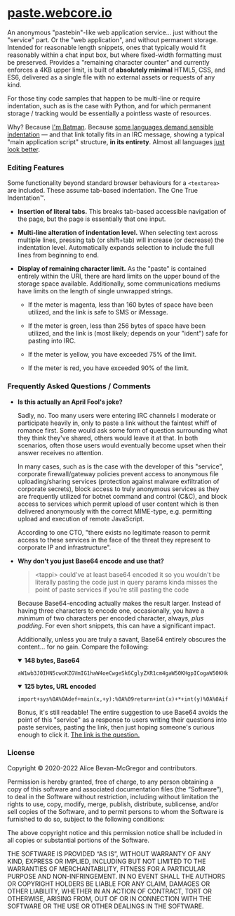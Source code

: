 # [paste.webcore.io](https://paste.webcore.io/)

An anonymous "pastebin"-like web application service… just without the "service" part.  Or the "web application", and without permanent storage.  Intended for reasonable length snippets, ones that typically would fit reasonably within a chat input box, but where fixed-width formatting must be preserved. Provides a "remaining character counter" and currently enforces a 4KB upper limit, is built of **absolutely minimal** HTML5, CSS, and ES6, delivered as a single file with no external assets or requests of any kind.

For those tiny code samples that happen to be multi-line or require indentation, such as is the case with Python, and for which permanent storage / tracking would be essentially a pointless waste of resources.

Why? Because [I'm Batman](https://paste.webcore.io/?+++++++++.++.%0A++++++++++%7C%5C_%7C%5C%0A++++++++++%7C+a_a%5C++%22Because+I%27m+Batman.%22%0A++++++++++%7C+%7C+%22]%0A++++++____%7C+%27-%5C___%0A+++++%2F.----.___.-%27%5C%0A++++%2F%2F++++++++_++++%5C%0A+++%2F%2F+++.-.+%28~v~%29+%2F%7C%0A++%7C%27%7C++%2F%5C:++.--++%2F+%5C%0A+%2F%2F+%7C-%2F++%5C_%2F____%2F%5C%2F~%7C%0A%7C%2F++%5C+%7C++[]_%7C_%7C_]+%5C+%7C%0A%7C+%5C++%7C+%5C+%7C___+++_%5C+]_}%0A%7C+%7C++%27-%27+%2F+++%27.%27++%7C%0A%7C+%7C+++++%2F++++%2F%7C:++%7C+%0A%7C+%7C+++++%7C+++%2F+%7C:++%2F%5C%0A%7C+%7C+++++%2F++%2F++%7C++%2F++%5C%0A%7C+%7C++++%7C++%2F++%2F++%7C++++%5C%0A%5C+%7C++++%7C%2F%5C%2F++%7C%2F%7C%2F%5C++++%5C%0A+%5C%7C%5C+%7C%5C%7C++%7C++%7C+%2F+%2F%5C%2F%5C__%5C%0A++%5C+%5C%7C+%7C+%2F+++%7C+%7C__%0Asnd++++%2F+%7C+++%7C____%29%0A+++++++%7C_%2F). Because [some languages demand sensible indentation](https://paste.webcore.io/?import+sys%0A%0Adef+main%28x:str,+y:str%29+-%3E+int:%0A%09return+int%28x%29+*+int%28y%29%0A%0Aif+__name__+==+%27__main__%27:+sys.exit%28main%28*sys.argv[1:]%29%29) — and that link totally fits in an IRC message, showing a typical "main application script" structure, **in its entirety**. Almost all languages [just look better](https://paste.webcore.io/?%27use+strict%27;%0A%0Aconst+SAFE+=+%7B%0A%09%09paranoid:+false,%0A%09%09%2F%2F+...%0A%09}%0A%0Afunction+commit%28origin%29+%7B%0A%09let+value+=+origin.value,%0A%09%09safe+=+SAFE[representation.value]++%2F%2F+Where+is+this+coming+from%3F+👹%0A%09%0A%09%2F%2F+...%0A%7D).


### Editing Features

Some functionality beyond standard browser behaviours for a `<textarea>` are included. These assume tab-based indentation. The One True Indentation™.

* **Insertion of literal tabs.**
  This breaks tab-based accessible navigation of the page, but the page is essentially that one input.

* **Multi-line alteration of indentation level.**
  When selecting text across multiple lines, pressing tab (or shift+tab) will increase (or decrease) the indentation level.
  Automatically expands selection to include the full lines from beginning to end.

* **Display of remaining character limit.**
  As the "paste" is contained entirely within the URI, there are hard limits on the upper bound of the storage space available. Additionally, some communications mediums have limits on the length of single unwrapped strings.

  * If the meter is magenta, less than 160 bytes of space have been utilized, and the link is safe to SMS or iMessage.

  * If the meter is green, less than 256 bytes of space have been utilized, and the link is (most likely; depends on your "ident") safe for pasting into IRC.

  * If the meter is yellow, you have exceeded 75% of the limit.

  * If the meter is red, you have exceeded 90% of the limit.


### Frequently Asked Questions / Comments

* **Is this actually an April Fool's joke?**
  
  Sadly, no. Too many users were entering IRC channels I moderate or participate heavily in, only to paste a link without the faintest whiff of romance first. Some would ask some form of question surrounding what they think they've shared, others would leave it at that. In both scenarios, often those users would eventually become upset when their answer receives no attention.
  
  In many cases, such as is the case with the developer of this "service", corporate firewall/gateway policies prevent access to anonymous file uploading/sharing services (protection against malware exfiltration of corporate secrets), block access to truly anonymous services as they are frequently utilized for botnet command and control (C&amp;C), and block access to services which permit upload of user content which is then delivered anonymously with the correct MIME-type, e.g. permitting upload and execution of remote JavaScript.
  
  According to one CTO, "there exists no legitimate reason to permit access to these services in the face of the threat they represent to corporate IP and infrastructure".

* **Why don't you just Base64 encode and use that?**
  
  > &lt;tappi&gt;
  > could've at least base64 encoded it so you wouldn't be literally pasting the code just in query params
  > kinda misses the point of paste services if you're still pasting the code
  
  Because Base64-encoding actually makes the result larger. Instead of having three characters to encode one, occasionally, you have a _minimum_ of two characters per encoded character, always, _plus padding_. For even short snippets, this can have a significant impact.
  
  Additionally, unless you are truly a savant, Base64 entirely obscures the content… for no gain.  Compare the following:

  <details open><summary><strong>148 bytes, Base64</strong></summary>
  
  ```
  aW1wb3J0IHN5cwoKZGVmIG1haW4oeCwgeSk6CglyZXR1cm4gaW50KHgpICogaW50KHkpCgppZiBfX25hbWVfXyA9PSAnX19tYWluX18nOiBzeXMuZXhpdChtYWluKCpzeXMuYXJndlsxOl0pKQ==
  ```
  </details>

  <details open><summary><strong>125 bytes, URL encoded</strong></summary>
  
  ```
  import+sys%0A%0Adef+main(x,+y):%0A%09return+int(x)+*+int(y)%0A%0Aif+__name__+==+%27__main__%27:+sys.exit(main(*sys.argv[1:]))
  ```
  </details>

  Bonus, it's still readable! The entire suggestion to use Base64 avoids the point of this "service" as a response to users writing their questions into paste services, pasting the link, then just hoping someone's curious enough to click it.  [The link is the question.](https://paste.webcore.io/?This+resolves+my+complaint+of+people+using+Paste+services+to+ask+questions,+though.++The+link+is+the+question.)


### License

Copyright © 2020-2022 Alice Bevan-McGregor and contributors.

Permission is hereby granted, free of charge, to any person obtaining a copy of this software and associated documentation files (the “Software”), to deal in the Software without restriction, including without limitation the rights to use, copy, modify, merge, publish, distribute, sublicense, and/or sell copies of the Software, and to permit persons to whom the Software is furnished to do so, subject to the following conditions:

The above copyright notice and this permission notice shall be included in all copies or substantial portions of the Software.

THE SOFTWARE IS PROVIDED “AS IS”, WITHOUT WARRANTY OF ANY KIND, EXPRESS OR IMPLIED, INCLUDING BUT NOT LIMITED TO THE WARRANTIES OF MERCHANTABILITY, FITNESS FOR A PARTICULAR PURPOSE AND NON-INFRINGEMENT. IN NO EVENT SHALL THE AUTHORS OR COPYRIGHT HOLDERS BE LIABLE FOR ANY CLAIM, DAMAGES OR OTHER LIABILITY, WHETHER IN AN ACTION OF CONTRACT, TORT OR OTHERWISE, ARISING FROM, OUT OF OR IN CONNECTION WITH THE SOFTWARE OR THE USE OR OTHER DEALINGS IN THE SOFTWARE.
